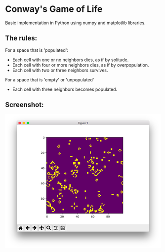 # Conway's Game of Life

Basic implementation in Python using numpy and matplotlib libraries.

The rules:
---------

For a space that is 'populated':
* Each cell with one or no neighbors dies, as if by solitude.
* Each cell with four or more neighbors dies, as if by overpopulation.
* Each cell with two or three neighbors survives.

For a space that is 'empty' or 'unpopulated'
* Each cell with three neighbors becomes populated.


Screenshot:
---------
![Screenshot](/screenshots/shot.png)
